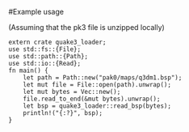 #Example usage

(Assuming that the pk3 file is unzipped locally)

    extern crate quake3_loader;
    use std::fs::{File};
    use std::path::{Path};
    use std::io::{Read};
    fn main() {
        let path = Path::new("pak0/maps/q3dm1.bsp");
        let mut file = File::open(path).unwrap();
        let mut bytes = Vec::new();
        file.read_to_end(&mut bytes).unwrap();
        let bsp = quake3_loader::read_bsp(bytes);           
        println!("{:?}", bsp);
    }

